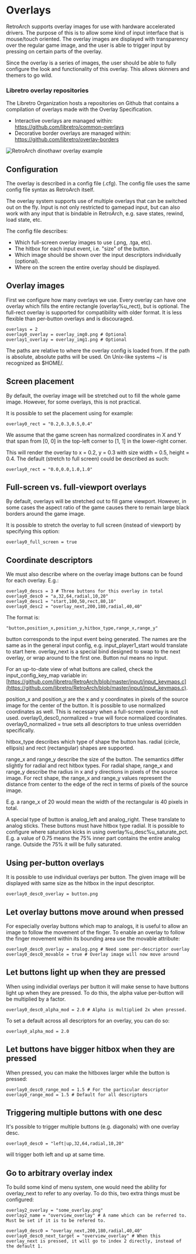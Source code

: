 # Overlays

RetroArch supports overlay images for use with hardware accelerated drivers. The purpose of this is to allow some kind of input interface that is mouse/touch oriented. The overlay images are displayed with transparency over the regular game image, and the
user is able to trigger input by pressing on certain parts of the overlay.

Since the overlay is a series of images, the user should be able to fully configure the look and functionality of this overlay. This allows skinners and themers to go wild.

### Libretro overlay repositories
The Libretro Organization hosts a repositories on Github that contains a compilation of overlays made with the Overlay Specification.

* Interactive overlays are managed within: https://github.com/libretro/common-overlays
* Decorative border overlays are managed within: https://github.com/libretro/overlay-borders

![RetroArch dinothawr overlay example](https://wiki.libretro.com/images/5/5c/Retroarch-dinothawr-overlay.jpg "RetroArch dinothawr overlay example")

## Configuration

The overlay is described in a config file (.cfg). The config file uses the same config
file syntax as RetroArch itself.

The overlay system supports use of multiple overlays that can be switched out on the fly.
Input is not only restricted to gamepad input, but can also work with any input that is
bindable in RetroArch, e.g. save states, rewind, load state, etc.

The config file describes:

- Which full-screen overlay images to use (.png, .tga, etc).
- The hitbox for each input event, i.e. "size" of the button.
- Which image should be shown over the input descriptors individually (optional).
- Where on the screen the entire overlay should be displayed.

## Overlay images

First we configure how many overlays we use. Every overlay can have one overlay which fills
the entire rectangle (overlay%u_rect), but is optional. The full-rect overlay is supported
for compatibility with older format. It is less flexible than per-button overlays and
is discouraged.

    overlays = 2
    overlay0_overlay = overlay_img0.png # Optional
    overlay1_overlay = overlay_img1.png # Optional

The paths are relative to where the overlay config is loaded from. If the path is absolute,
absolute paths will be used. On Unix-like systems ~/ is recognized as $HOME/.

## Screen placement

By default, the overlay image will be stretched out to fill the whole game image. However,
for some overlays, this is not practical.

It is possible to set the placement using for example:

    overlay0_rect = "0.2,0.3,0.5,0.4"

We assume that the game screen has normalized coordinates in X and Y that span from [0, 0] in
the top-left corner to [1, 1] in the lower-right corner.

This will render the overlay to x = 0.2, y = 0.3 with size width = 0.5, height = 0.4. The
default (stretch to full screen) could be described as such:

    overlay0_rect = "0.0,0.0,1.0,1.0"

## Full-screen vs. full-viewport overlays

By default, overlays will be stretched out to fill game viewport. However, in some cases the
aspect ratio of the game causes there to remain large black borders around the game image.

It is possible to stretch the overlay to full screen (instead of viewport) by specifying this option:

    overlay0_full_screen = true

## Coordinate descriptors

We must also describe where on the overlay image buttons can be found for each overlay. E.g.:

    overlay0_descs = 3 # Three buttons for this overlay in total
    overlay0_desc0 = "a,32,64,radial,10,20"
    overlay0_desc1 = "start,100,50,rect,80,10"
    overlay0_desc2 = "overlay_next,200,180,radial,40,40"

The format is:

    "button,position_x,position_y,hitbox_type,range_x,range_y"

button corresponds to the input event being generated. The names are the same as in the
general input config, e.g. input_player1_start would translate to start here. overlay_next is a
special bind designed to swap to the next overlay, or wrap around to the first one.
Button nul means no input.

For an up-to-date view of what buttons are called, check the input_config_key_map variable in:
[https://github.com/libretro/RetroArch/blob/master/input/input_keymaps.c](https://github.com/libretro/RetroArch/blob/master/input/input_keymaps.c).

position_x and position_y are the x and y coordinates in pixels of the source image for the
center of the button. It is possible to use normalized coordinates as well. This is necessary
when a full-screen overlay is not used. overlay0_desc0_normalized = true will force normalized
coordinates. overlay0_normalized = true sets all descriptors to true unless overridden specifically.

hitbox_type describes which type of shape the button has. radial (circle, ellipsis) and
rect (rectangular) shapes are supported.

range_x and range_y describe the size of the button. The semantics differ slightly for radial
and rect hitbox types. For radial shape, range_x and range_y describe the radius in x and y
directions in pixels of the source image. For rect shape, the range_x and range_y values represent
the distance from center to the edge of the rect in terms of pixels of the source image.

E.g. a range_x of 20 would mean the width of the rectangular is 40 pixels in total.

A special type of button is analog_left and analog_right. These translate to analog sticks.
These buttons must have hitbox type radial. It is possible to configure where saturation kicks in
using overlay%u_desc%u_saturate_pct. E.g. a value of 0.75 means the 75% inner part contains the
entire analog range. Outside the 75% it will be fully saturated.

## Using per-button overlays

It is possible to use individual overlays per button. The given image will be displayed with
same size as the hitbox in the input descriptor.

    overlay0_desc0_overlay = button.png

## Let overlay buttons move around when pressed

For especially overlay buttons which map to analogs, it is useful to allow an image to follow
the movement of the finger. To enable an overlay to follow the finger movement within its
bounding area use the movable attribute:

    overlay0_desc0_overlay = analog.png # Need some per-descriptor overlay
    overlay0_desc0_movable = true # Overlay image will now move around

## Let buttons light up when they are pressed

When using individial overlays per button it will make sense to have buttons light up
when they are pressed. To do this, the alpha value per-button will be multiplied by a factor.

    overlay0_desc0_alpha_mod = 2.0 # Alpha is multiplied 2x when pressed.

To set a default across all descriptors for an overlay, you can do so:

    overlay0_alpha_mod = 2.0

## Let buttons have bigger hitbox when they are pressed

When pressed, you can make the hitboxes larger while the button is pressed:

    overlay0_desc0_range_mod = 1.5 # For the particular descriptor
    overlay0_range_mod = 1.5 # Default for all descriptors

## Triggering multiple buttons with one desc

It's possible to trigger multiple buttons (e.g. diagonals) with one overlay desc.

    overlay0_desc0 = "left|up,32,64,radial,10,20"

will trigger both left and up at same time.

## Go to arbitrary overlay index

To build some kind of menu system, one would need the ability for overlay_next to
refer to any overlay. To do this, two extra things must be configured:

    overlay2_overlay = "some_overlay.png"
    overlay2_name = "overview_overlay" # A name which can be referred to. Must be set if it is to be refered to.

    overlay0_desc0 = "overlay_next,200,180,radial,40,40"
    overlay0_desc0_next_target = "overview_overlay" # When this overlay_next is pressed, it will go to index 2 directly, instead of the default 1.
